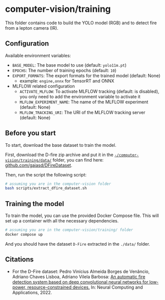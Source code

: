 # computer-vision/training

This folder contains code to build the YOLO model (RGB) and to detect fire from a lepton camera (IR).

## Configuration

Available environment variables:

- `BASE_MODEL`: The base model to use (default: `yolo11m.pt`)
- `EPOCHS`: The number of training epochs (default: `10`)
- `EXPORT_FORMATS`: The export formats for the trained model (default: None)
  - example: `engine,onnx` for TensorRT and ONNX
- MLFLOW related configuration
  - `ACTIVATE_MLFLOW`: To activate MLFLOW tracking (default: is disabled), you only need to add the environment variable to activate it
  - `MLFLOW_EXPERIMENT_NAME`: The name of the MLFLOW experiment (default: None)
  - `MLFLOW_TRACKING_URI`: The URI of the MLFLOW tracking server (default: None)

## Before you start

To start, download the base dataset to train the model.

First, download the D-fire zip archive and put it in the [`-/computer-vision/training/data/`](./data/) folder, you can find here: [github.com/gaiasd/DFireDataset](https://github.com/gaiasd/DFireDataset).

Then, run the script the following script:

```bash
# assuming you are in the computer-vision folder
bash scripts/extract_dfire_dataset.sh
```

## Training the model

To train the model, you can use the provided Docker Compose file. This will set up a container with all the necessary dependencies.

```bash
# assuming you are in the computer-vision/training/ folder
docker compose up
```

And you should have the dataset `D-Fire` extracted in the `./data/` folder.

## Citations

- For the D-Fire dataset: Pedro Vinícius Almeida Borges de Venâncio, Adriano Chaves Lisboa, Adriano Vilela Barbosa: [An automatic fire detection system based on deep convolutional neural networks for low-power, resource-constrained devices.](https://link.springer.com/article/10.1007/s00521-022-07467-z) In: Neural Computing and Applications, 2022.
